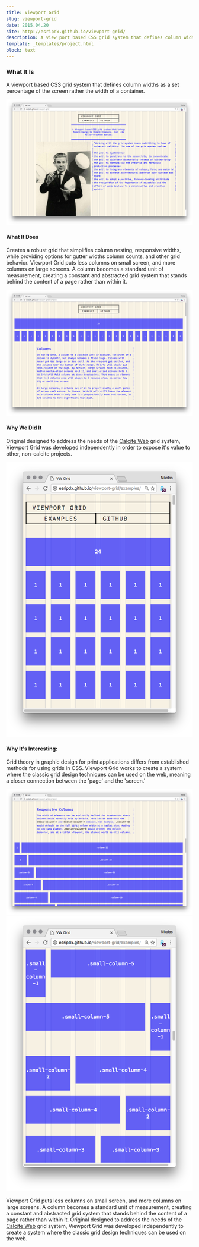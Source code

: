 ```yaml
---
title: Viewport Grid
slug: viewport-grid
date: 2015.04.20
site: http://esripdx.github.io/viewport-grid/
description: A view port based CSS grid system that defines column widths as a set percentage of the screen rather the width of a container.
template: _templates/project.html
block: text
---
```


### What It Is
A viewport based CSS grid system that defines column widths as a set percentage of the screen rather the width of a container.

![Viewport Grid](./title.png)

#### What It Does
Creates a robust grid that simplifies column nesting, responsive widths, while providing options for gutter widths column counts, and other grid behavior. Viewport Grid puts less columns on small screen, and more columns on large screens. A column becomes a standard unit of measurement, creating a constant and abstracted grid system that stands behind the content of a page rather than within it.

![Viewport Grid](./introduction.png)

#### Why We Did It
Original designed to address the needs of the  [Calcite Web](http://esri.github.io/calcite-web/) grid system, Viewport Grid was developed independently in order to expose it's value to other, non-calcite projects.

![Viewport Grid](./collapsed.png)

#### Why It's Interesting:
Grid theory in graphic design for print applications differs from established methods for using grids in CSS. Viewport Grid works to create a system where the classic grid design techniques can be used on the web, meaning a closer connection between the 'page' and the 'screen.'

![Viewport Grid](./responsive-columns.png)
![Viewport Grid](./responsive.png)

Viewport Grid puts less columns on small screen, and more columns on large screens. A column becomes a standard unit of measurement, creating a constant and abstracted grid system that stands behind the content of a page rather than within it. Original designed to address the needs of the  [Calcite Web](http://esri.github.io/calcite-web/) grid system, Viewport Grid was developed independently to create a system where the classic grid design techniques can be used on the web.
